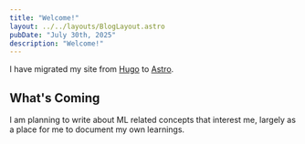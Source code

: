 ```yaml
---
title: "Welcome!"
layout: ../../layouts/BlogLayout.astro
pubDate: "July 30th, 2025"
description: "Welcome!"
---
```


I have migrated my site from [Hugo](https://gohugo.io/) to [Astro](https://astro.build/).

## What's Coming

I am planning to write about ML related concepts that interest me, largely as a place for me to document my own learnings.

